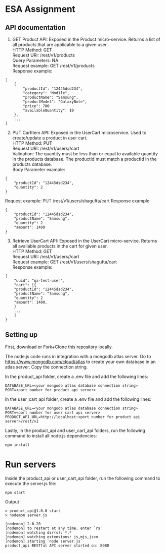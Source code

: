 # ESA Assignment 


## API documentation

1. GET Product API: Exposed in the Product micro-service. Returns a list of all products that are applicable to a given user.
   <br>
   HTTP Method: GET<br>
   Request URI: /rest/v1/products<br>
   Query Parameters: NA<br>
   Request example: GET /rest/v1/products<br>
   Response example:

```
[
    {
        "productId": "12445dsd234",
        "category": "Modile",
        "productName": "Samsung",
        "productModel": "GalaxyNote",
        "price": 700
        "availableQuantity": 10
    },
    ...
]
```

2. PUT CartItem API: Exposed in the UserCart microservice. Used to create/update a product in user cart.
   <br>
   HTTP Method: PUT<br>
   Request URI: /rest/v1/users/<uuid>/cart <br>
   Validation: The quantity must be less than or equal to available quantity in the products database. The productId must match a productId in the products database.<br>
   Body Parameter example:

```
{
    "productId": "12445dsd234",
    "quantity": 2
}
```

Request example: PUT /rest/v1/users/shagufta/cart
Response example:

```
{
    "productId": "12445dsd234",
    "productName": "Samsung",
    "quantity": 2
    "amount": 1400
}
```

3. Retrieve UserCart API: Exposed in the UserCart micro-service. Returns all available products in the cart for given user.
   <br>
   HTTP Method: GET<br>
   Request URI: /rest/v1/users/<uuid>/cart<br>
   Request example: GET /rest/v1/users/shagufta/cart <br>
   Response example:

```
{
    "uuid": "qa-test-user",
    "cart": [{
    "productId": "12445dsd234",
    "productName": "Samsung",
    "quantity": 2
    "amount": 1400,
    }
    ...
    ]
}
```

## Setting up

First, download or Fork+Clone this repository locally.

The node.js code runs in integration with a mongodb atlas server. Go to https://www.mongodb.com/cloud/atlas to create your own database in an atlas server. Copy the connection string.

In the product_api folder, create a .env file and add the following lines:<br>

```
DATABASE_URL=<your mongodb atlas database connection string>
PORT=<port number for product api server>
```

In the user_cart_api folder, create a .env file and add the following lines:<br>

```
DATABASE_URL=<your mongodb atlas database connection string>
PORT=<port number for user cart api server>
PRODUCT_API_URL=http://localhost:<port number for product api server>/rest/v1
```

Lastly, in the product_api and user_cart_api folders, run the following command to install all node.js dependencies:

```
npm install
```

# Run servers

Inside the product_api or user_cart_api folder, run the following command to execute the server.js file:

```
npm start
```

Output :

```
> product_api@1.0.0 start
> nodemon server.js

[nodemon] 2.0.20
[nodemon] to restart at any time, enter `rs`
[nodemon] watching dir(s): *.*
[nodemon] watching extensions: js,mjs,json
[nodemon] starting `node server.js`
product_api RESTful API server started on: 8080

```


